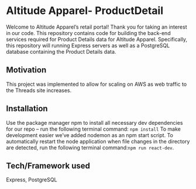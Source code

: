 # Altitude Apparel- ProductDetail

Welcome to Altitude Apparel’s retail portal! Thank you for taking an interest in our code. This repository contains code for building the back-end services required for Product Details data for Altitude Apparel. Specifically, this repository will running Express servers as well as a PostgreSQL database containing the Product Details data.

## Motivation

This project was implemented to allow for scaling on AWS as web traffic to the Threads site increases.

## Installation

Use the package manager npm to install all necessary dev dependencies for our repo – run the following terminal command: `npm install`
To make development easier we’ve added nodemon as an npm start script. To automatically restart the node application when file changes in the directory are detected, run the following terminal command:`npm run react-dev`.

## Tech/Framework used

Express, PostgreSQL
